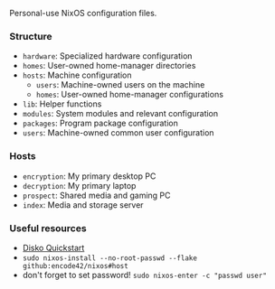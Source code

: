 Personal-use NixOS configuration files.

### Structure
- `hardware`: Specialized hardware configuration
- `homes`: User-owned home-manager directories
- `hosts`: Machine configuration
  - `users`: Machine-owned users on the machine
  - `homes`: User-owned home-manager configurations
- `lib`: Helper functions
- `modules`: System modules and relevant configuration
- `packages`: Program package configuration
- `users`: Machine-owned common user configuration

### Hosts
- `encryption`: My primary desktop PC
- `decryption`: My primary laptop
- `prospect`: Shared media and gaming PC
- `index`: Media and storage server

### Useful resources
- [Disko Quickstart](https://github.com/nix-community/disko/blob/master/docs/quickstart.md)
- `sudo nixos-install --no-root-passwd --flake github:encode42/nixos#host`
- don't forget to set password! `sudo nixos-enter -c "passwd user"`